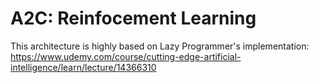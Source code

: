 # A2C: Reinfocement Learning

This architecture is highly based on Lazy Programmer's implementation: https://www.udemy.com/course/cutting-edge-artificial-intelligence/learn/lecture/14366310

